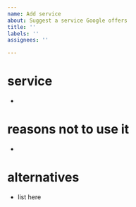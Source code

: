 ```yaml
---
name: Add service
about: Suggest a service Google offers
title: ''
labels: ''
assignees: ''

---
```


# service
- []()

# reasons not to use it
-

# alternatives
- list here
